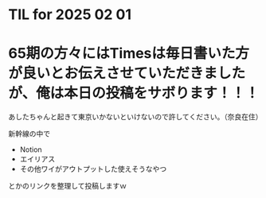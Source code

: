 # TIL for 2025 02 01
# 65期の方々にはTimesは毎日書いた方が良いとお伝えさせていただきましたが、俺は本日の投稿をサボります！！！
あしたちゃんと起きて東京いかないといけないので許してください。（奈良在住）

新幹線の中で

- Notion
- エイリアス
- その他ワイがアウトプットした使えそうなやつ

とかのリンクを整理して投稿しますｗ